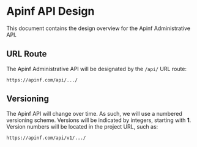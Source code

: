 # Apinf API Design
This document contains the design overview for the Apinf Administrative API.

## URL Route
The Apinf Administrative API will be designated by the `/api/` URL route:

```
https://apinf.com/api/.../
```

## Versioning
The Apinf API will change over time. As such, we will use a numbered versioning scheme. Versions will be indicated by integers, starting with **1**. Version numbers will be located in the project URL, such as:

```
https://apinf.com/api/v1/.../
```
